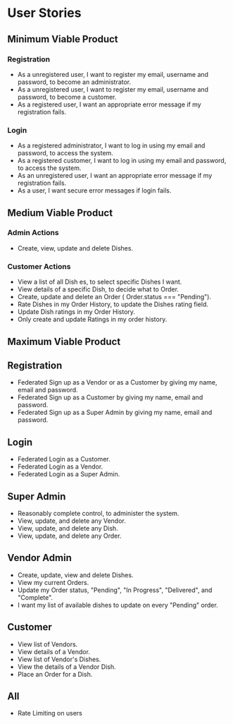 # User Stories

## Minimum Viable Product

### Registration

- As a unregistered user, I want to register my email, username and password, to become an administrator.
- As a unregistered user, I want to register my email, username and password, to become a customer.
- As a registered user, I want an appropriate error message if my registration fails.

### Login

- As a registered administrator, I want to log in using my email and password, to access the system.
- As a registered customer, I want to log in using my email and password, to access the system.
- As an unregistered user, I want an appropriate error message if my registration fails.
- As a user, I want secure error messages if login fails.

## Medium Viable Product

### Admin Actions

- Create, view, update and delete Dishes.

### Customer Actions

- View a list of all Dish es, to select specific Dishes I want.
- View details of a specific Dish, to decide what to Order.
- Create, update and delete an Order ( Order.status === "Pending").
- Rate Dishes in my Order History, to update the Dishes rating field.
- Update Dish ratings in my Order History.
- Only create and update Ratings in my order history.

## Maximum Viable Product

## Registration

- Federated Sign up as a Vendor or as a Customer by giving my name, email and password.
- Federated Sign up as a Customer by giving my name, email and password.
- Federated Sign up as a Super Admin by giving my name, email and password.

## Login

- Federated Login as a Customer.
- Federated Login as a Vendor.
- Federated Login as a Super Admin.

## Super Admin

- Reasonably complete control, to administer the system.
- View, update, and delete any Vendor.
- View, update, and delete any Dish.
- View, update, and delete any Order.

## Vendor Admin

- Create, update, view and delete Dishes.
- View my current Orders.
- Update my Order status, "Pending", "In Progress", "Delivered", and "Complete".
- I want my list of available dishes to update on every "Pending" order.

## Customer

- View list of Vendors.
- View details of a Vendor.
- View list of Vendor's Dishes.
- View the details of a Vendor Dish.
- Place an Order for a Dish.

## All

- Rate Limiting on users
